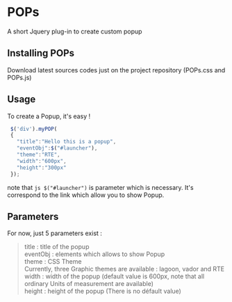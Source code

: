 # POPs
A short Jquery plug-in to create custom popup

## Installing POPs

Download latest sources codes just on the project repository (POPs.css and POPs.js)

## Usage

To create a Popup, it's easy !

```js
 $('div').myPOP(
 {
   "title":"Hello this is a popup",
   "eventObj":$("#launcher"),
   "theme":"RTE",                    
   "width":"600px",                    
   "height":"300px"
 });
```
note that ```js $("#launcher")``` is parameter which is necessary. It's correspond to the link which allow you to show Popup.

## Parameters
For now, just 5 parameters exist :

 > title : title of the popup  
 > eventObj : elements which allows to show Popup  
 > theme : CSS Theme  
           Currently, three Graphic themes are available : lagoon, vador and RTE  
 > width : width of the popup (default value is 600px, note that all ordinary Units of measurement are available)  
 > height : height of the popup (There is no défault value)  
